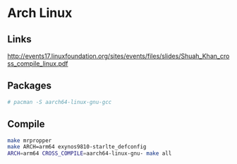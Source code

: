 # Arch Linux

## Links

<http://events17.linuxfoundation.org/sites/events/files/slides/Shuah_Khan_cross_compile_linux.pdf>

## Packages

```bash
# pacman -S aarch64-linux-gnu-gcc
```

## Compile

```bash
make mrpropper
make ARCH=arm64 exynos9810-starlte_defconfig
ARCH=arm64 CROSS_COMPILE=aarch64-linux-gnu- make all
```
